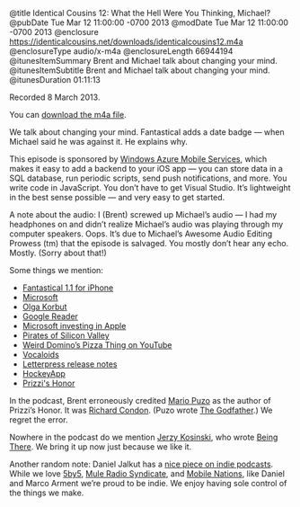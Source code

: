 @title Identical Cousins 12: What the Hell Were You Thinking, Michael?
@pubDate Tue Mar 12 11:00:00 -0700 2013
@modDate Tue Mar 12 11:00:00 -0700 2013
@enclosure https://identicalcousins.net/downloads/identicalcousins12.m4a
@enclosureType audio/x-m4a
@enclosureLength 66944194
@itunesItemSummary Brent and Michael talk about changing your mind.
@itunesItemSubtitle Brent and Michael talk about changing your mind.
@itunesDuration 01:11:13

Recorded 8 March 2013.

You can <a href="https://identicalcousins.net/downloads/identicalcousins12.m4a">download the m4a file</a>.

We talk about changing your mind. Fantastical adds a date badge — when Michael said he was against it. He explains why.

This episode is sponsored by <a href="http://www.windowsazure.com/ios">Windows Azure Mobile Services</a>, which makes it easy to add a backend to your iOS app — you can store data in a SQL database, run periodic scripts, send push notifications, and more. You write code in JavaScript. You don’t have to get Visual Studio. It’s lightweight in the best sense possible — and very easy to get started.

A note about the audio: I (Brent) screwed up Michael’s audio — I had my headphones on and didn’t realize Michael’s audio was playing through my computer speakers. Oops. It’s due to Michael’s Awesome Audio Editing Prowess (tm) that the episode is salvaged. You mostly don’t hear any echo. Mostly. (Sorry about that!)

Some things we mention:

<ul><li><a href="http://flexibits.com/fantastical-iphone">Fantastical 1.1 for iPhone</a></li>
<li><a href="http://microsoft.com/">Microsoft</a></li>
<li><a href="http://olgakorbut.com/">Olga Korbut</a></li>
<li><a href="http://www.google.com/reader">Google Reader</a></li>
<li><a href="http://news.cnet.com/2100-1001-202143.html">Microsoft investing in Apple</a></li>
<li><a href="http://www.imdb.com/title/tt0168122/">Pirates of Silicon Valley</a></li>
<li><a href="http://www.youtube.com/watch?v=gW2D_Votd2Y">Weird Domino’s Pizza Thing on YouTube</a></li>
<li><a href="http://en.wikipedia.org/wiki/Vocaloid">Vocaloids</a></li>
<li><a href="https://itunes.apple.com/us/app/letterpress-word-game/id526619424?mt=8">Letterpress release notes</a></li>
<li><a href="http://hockeyapp.net/">HockeyApp</a></li>
<li><a href="http://en.wikipedia.org/wiki/Prizzi's_Honor">Prizzi's Honor</a></li>
</ul>

In the podcast, Brent erroneously credited <a href="http://en.wikipedia.org/wiki/Mario_Puzo">Mario Puzo</a> as the author of Prizzi’s Honor. It was <a href="http://en.wikipedia.org/wiki/Richard_Condon">Richard Condon</a>. (Puzo wrote <a href="http://en.wikipedia.org/wiki/The_Godfather_(novel)">The Godfather</a>.) We regret the error.

Nowhere in the podcast do we mention <a href="http://en.wikipedia.org/wiki/Jerzy_Kosinski">Jerzy Kosinski</a>, who wrote <a href="http://en.wikipedia.org/wiki/Being_There_(novel)">Being There</a>. We bring it up now just because we like it.

Another random note: Daniel Jalkut has a <a href="http://bitsplitting.org/2013/03/12/an-indie-state-of-mind/">nice piece on indie podcasts</a>. While we love <a href="http://5by5.tv/">5by5</a>, <a href="http://www.muleradio.net/">Mule Radio Syndicate</a>, and <a href="http://www.mobilenations.com/shows/">Mobile Nations</a>, like Daniel and Marco Arment we’re proud to be indie. We enjoy having sole control of the things we make.
